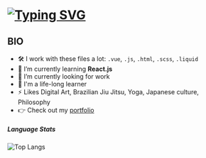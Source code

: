 # [![Typing SVG](https://readme-typing-svg.demolab.com/?lines=Hello+👋;I'm+Jem.+✨Web+Developer✨)](https://git.io/typing-svg)

## BIO

- 🛠 I work with these files a lot: `.vue`, `.js`, `.html`, `.scss`, `.liquid`
- 🤔 I’m currently learning **React.js**
- 🔭 I’m currently looking for work 
- 🌱 I'm a life-long learner
- ⚡ Likes Digital Art, Brazilian Jiu Jitsu, Yoga, Japanese culture, Philosophy
- 👉 Check out my [portfolio](https://jemherrera.github.io/portfolio) 


##### Language Stats
![Top Langs](https://github-readme-stats.vercel.app/api/top-langs/?username=jemHerrera&layout=compact)

